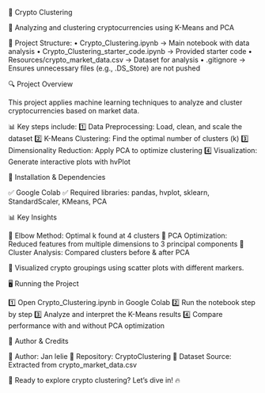 📌 Crypto Clustering

🚀 Analyzing and clustering cryptocurrencies using K-Means and PCA

📂 Project Structure:
	•	Crypto_Clustering.ipynb → Main notebook with data analysis
	•	Crypto_Clustering_starter_code.ipynb → Provided starter code
	•	Resources/crypto_market_data.csv → Dataset for analysis
	•	.gitignore → Ensures unnecessary files (e.g., .DS_Store) are not pushed
 
🔍 Project Overview

This project applies machine learning techniques to analyze and cluster cryptocurrencies based on market data.

📊 Key steps include:
1️⃣ Data Preprocessing: Load, clean, and scale the dataset
2️⃣ K-Means Clustering: Find the optimal number of clusters (k)
3️⃣ Dimensionality Reduction: Apply PCA to optimize clustering
4️⃣ Visualization: Generate interactive plots with hvPlot

📂 Installation & Dependencies

✅ Google Colab
✅ Required libraries: pandas, hvplot, sklearn, StandardScaler, KMeans, PCA

📊 Key Insights

🔹 Elbow Method: Optimal k found at 4 clusters
🔹 PCA Optimization: Reduced features from multiple dimensions to 3 principal components
🔹 Cluster Analysis: Compared clusters before & after PCA

📍 Visualized crypto groupings using scatter plots with different markers.

🖥️ Running the Project

1️⃣ Open Crypto_Clustering.ipynb in Google Colab
2️⃣ Run the notebook step by step
3️⃣ Analyze and interpret the K-Means results
4️⃣ Compare performance with and without PCA optimization

📝 Author & Credits

👤 Author: Jan lelie
📌 Repository: CryptoClustering
📌 Dataset Source: Extracted from crypto_market_data.csv

🚀 Ready to explore crypto clustering? Let’s dive in! 🔥
